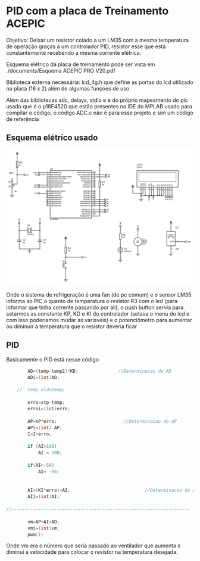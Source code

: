 # PID com a placa de Treinamento ACEPIC

Objetivo: Deixar um resistor colado a um LM35 com a mesma temperatura de operação graças a um controlador PID, resistor esse que está constantemente recebendo a mesma corrente elétrica.

Esquema elétrico da placa de treinamento pode ser vista em ./documents/Esquema ACEPIC PRO V20.pdf

Biblioteca externa necessária: lcd_4g.h que define as portas do lcd utilizado na placa (16 x 2) além de algumas funçoes de uso

Além das bibliotecas adc, delays, stdio e e do próprio mapeamento do pic usado que é o p18F4520 que estão presentes na IDE do MPLAB usado para compilar o código, o código ADC.c não é para esse projeto e sim um código de referência

## Esquema elétrico usado

![Esquema do circuito utilizado na placa](img/esquematico.png)

Onde o sistema de refrigeração é uma fan (de pc comum) e o sensor LM35 informa ao PIC o quanto de temperatura o resistor R3 com o led (para informar que tinha corrente passando por ali), o push button servia para setarmos as constante KP, KD e KI do controlador (setava o menu do lcd e com isso poderiamos mudar as variaveis) e o potenciômetro para aumentar ou diminuir a temperatura que o resistor deveria ficar

## PID

Basicamente o PID está nesse código

```c
		AD=(temp-temp2)*KD;               //Determinacao do AD 
        ADi=(int)AD;

	//	temp_old=temp;
		
		erro=stp-temp;
		erroi=(int)erro;

		AP=KP*erro;               			//Determinacao do AP 
		APi=(int) AP;
		I=I+erro;
		
		if (AI>100)
			AI = 100;
	
		if(AI<-50)
			AI= -50;
		

		AI=(KI*erro)+AI;               				//Determinacao do AI           PROVA
		AIi=(int)AI;
		
//-------------------------------------------------------------------

		vm=AP+AI+AD;
		vmi=(int)vm;
		pwm();
```

Onde vm era o número que seria passado ao ventilador que aumenta e diminui a velocidade para colocar o resistor na temperatura desejada.
